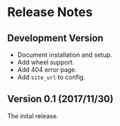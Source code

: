 # Release Notes

## Development Version

* Document installation and setup.
* Add wheel support.
* Add 404 error page.
* Add `site_url` to config.

## Version 0.1 (2017/11/30)

The inital release.
